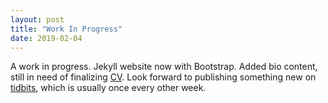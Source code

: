 ```yaml
---
layout: post
title: "Work In Progress"
date: 2019-02-04
---
```


A work in progress. Jekyll website now with Bootstrap. Added bio content, still in need of finalizing [CV](/cv). Look forward to publishing something new on [tidbits](/tidbits), which is usually once every other week.